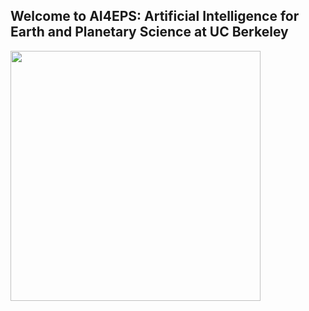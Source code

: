 ## Welcome to AI4EPS: Artificial Intelligence for Earth and Planetary Science at UC Berkeley

<img src="https://api.star-history.com/svg?repos=AI4EPS/QuakeFlow,AI4EPS/PhaseNet,AI4EPS/GaMMA,AI4EPS/DeepDenoiser&type=Date" width="400">
